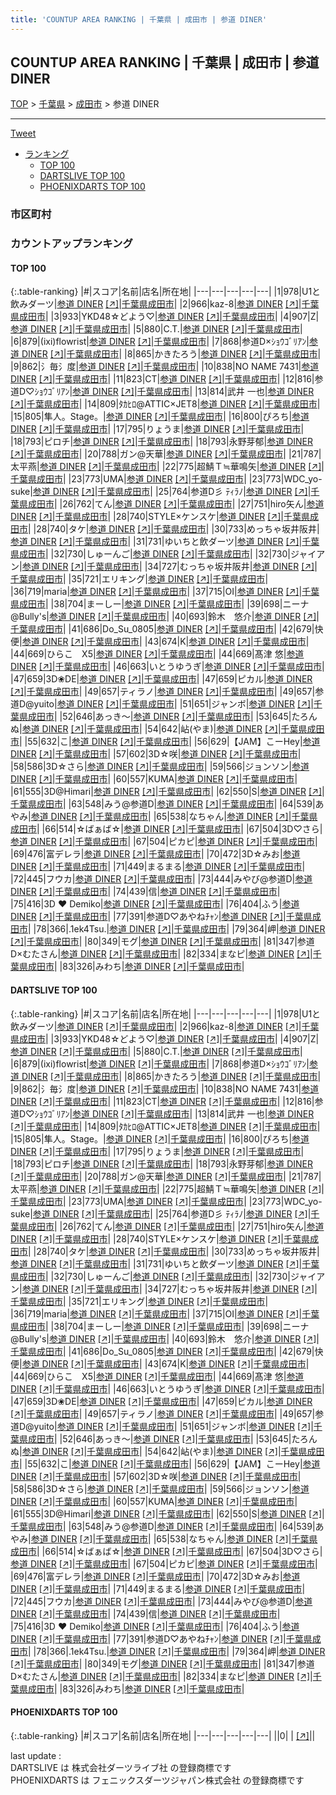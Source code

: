 ```yaml
---
title: 'COUNTUP AREA RANKING | 千葉県 | 成田市 | 参道 DINER'
---
```

## COUNTUP AREA RANKING | 千葉県 | 成田市 | 参道 DINER

[TOP](/darts/rank/) > [千葉県](/darts/rank/千葉県/) > [成田市](/darts/rank/千葉県/成田市/) > 参道 DINER

___

<a href="https://twitter.com/share?ref_src=twsrc%5Etfw" data-text="COUNTUP AREA RANKING | 千葉県成田市参道 DINER" class="twitter-share-button" data-hashtags="DARTSLIVE,PHOENIXDARTS,darts,ダーツ" data-show-count="false">Tweet</a>

* [ランキング](#カウントアップランキング)
    * [TOP 100](#top-100)
    * [DARTSLIVE TOP 100](#dartslive-top-100)
    * [PHOENIXDARTS TOP 100](#phoenixdarts-top-100)

### 市区町村

<ul>

</ul>

### カウントアップランキング

#### TOP 100



{:.table-ranking}
|#|スコア|名前|店名|所在地|
|---|---|---|---|---|
|1|978|<span class="rank-name-dl">U1と飲みダーツ</span>|<a href="/darts/rank/shops/fa545dcbedc1035b0d9b047a20a7ba1e.html">参道 DINER</a> <a href="https://search.dartslive.com/jp/shop/fa545dcbedc1035b0d9b047a20a7ba1e">[↗]</a>|<a href="/darts/rank/千葉県/成田市">千葉県成田市</a>|
|2|966|<span class="rank-name-dl">kaz-8</span>|<a href="/darts/rank/shops/fa545dcbedc1035b0d9b047a20a7ba1e.html">参道 DINER</a> <a href="https://search.dartslive.com/jp/shop/fa545dcbedc1035b0d9b047a20a7ba1e">[↗]</a>|<a href="/darts/rank/千葉県/成田市">千葉県成田市</a>|
|3|933|<span class="rank-name-dl">YKD48☆どよう♡</span>|<a href="/darts/rank/shops/fa545dcbedc1035b0d9b047a20a7ba1e.html">参道 DINER</a> <a href="https://search.dartslive.com/jp/shop/fa545dcbedc1035b0d9b047a20a7ba1e">[↗]</a>|<a href="/darts/rank/千葉県/成田市">千葉県成田市</a>|
|4|907|<span class="rank-name-dl">Z</span>|<a href="/darts/rank/shops/fa545dcbedc1035b0d9b047a20a7ba1e.html">参道 DINER</a> <a href="https://search.dartslive.com/jp/shop/fa545dcbedc1035b0d9b047a20a7ba1e">[↗]</a>|<a href="/darts/rank/千葉県/成田市">千葉県成田市</a>|
|5|880|<span class="rank-name-dl">C.T.</span>|<a href="/darts/rank/shops/fa545dcbedc1035b0d9b047a20a7ba1e.html">参道 DINER</a> <a href="https://search.dartslive.com/jp/shop/fa545dcbedc1035b0d9b047a20a7ba1e">[↗]</a>|<a href="/darts/rank/千葉県/成田市">千葉県成田市</a>|
|6|879|<span class="rank-name-dl">(ixi)flowrist</span>|<a href="/darts/rank/shops/fa545dcbedc1035b0d9b047a20a7ba1e.html">参道 DINER</a> <a href="https://search.dartslive.com/jp/shop/fa545dcbedc1035b0d9b047a20a7ba1e">[↗]</a>|<a href="/darts/rank/千葉県/成田市">千葉県成田市</a>|
|7|868|<span class="rank-name-dl">参道D×ｼｮｳｺﾞﾘｱﾝ</span>|<a href="/darts/rank/shops/fa545dcbedc1035b0d9b047a20a7ba1e.html">参道 DINER</a> <a href="https://search.dartslive.com/jp/shop/fa545dcbedc1035b0d9b047a20a7ba1e">[↗]</a>|<a href="/darts/rank/千葉県/成田市">千葉県成田市</a>|
|8|865|<span class="rank-name-dl">かきたろう</span>|<a href="/darts/rank/shops/fa545dcbedc1035b0d9b047a20a7ba1e.html">参道 DINER</a> <a href="https://search.dartslive.com/jp/shop/fa545dcbedc1035b0d9b047a20a7ba1e">[↗]</a>|<a href="/darts/rank/千葉県/成田市">千葉県成田市</a>|
|9|862|<span class="rank-name-dl">氵毎氵度</span>|<a href="/darts/rank/shops/fa545dcbedc1035b0d9b047a20a7ba1e.html">参道 DINER</a> <a href="https://search.dartslive.com/jp/shop/fa545dcbedc1035b0d9b047a20a7ba1e">[↗]</a>|<a href="/darts/rank/千葉県/成田市">千葉県成田市</a>|
|10|838|<span class="rank-name-dl">NO NAME 7431</span>|<a href="/darts/rank/shops/fa545dcbedc1035b0d9b047a20a7ba1e.html">参道 DINER</a> <a href="https://search.dartslive.com/jp/shop/fa545dcbedc1035b0d9b047a20a7ba1e">[↗]</a>|<a href="/darts/rank/千葉県/成田市">千葉県成田市</a>|
|11|823|<span class="rank-name-dl">CT</span>|<a href="/darts/rank/shops/fa545dcbedc1035b0d9b047a20a7ba1e.html">参道 DINER</a> <a href="https://search.dartslive.com/jp/shop/fa545dcbedc1035b0d9b047a20a7ba1e">[↗]</a>|<a href="/darts/rank/千葉県/成田市">千葉県成田市</a>|
|12|816|<span class="rank-name-dl">参道D♡ｼｮｳｺﾞﾘｱﾝ</span>|<a href="/darts/rank/shops/fa545dcbedc1035b0d9b047a20a7ba1e.html">参道 DINER</a> <a href="https://search.dartslive.com/jp/shop/fa545dcbedc1035b0d9b047a20a7ba1e">[↗]</a>|<a href="/darts/rank/千葉県/成田市">千葉県成田市</a>|
|13|814|<span class="rank-name-dl">武井 一也</span>|<a href="/darts/rank/shops/fa545dcbedc1035b0d9b047a20a7ba1e.html">参道 DINER</a> <a href="https://search.dartslive.com/jp/shop/fa545dcbedc1035b0d9b047a20a7ba1e">[↗]</a>|<a href="/darts/rank/千葉県/成田市">千葉県成田市</a>|
|14|809|<span class="rank-name-dl">ﾀｶﾋﾛ@ATTIC×JET8</span>|<a href="/darts/rank/shops/fa545dcbedc1035b0d9b047a20a7ba1e.html">参道 DINER</a> <a href="https://search.dartslive.com/jp/shop/fa545dcbedc1035b0d9b047a20a7ba1e">[↗]</a>|<a href="/darts/rank/千葉県/成田市">千葉県成田市</a>|
|15|805|<span class="rank-name-dl">隼人。Stage。</span>|<a href="/darts/rank/shops/fa545dcbedc1035b0d9b047a20a7ba1e.html">参道 DINER</a> <a href="https://search.dartslive.com/jp/shop/fa545dcbedc1035b0d9b047a20a7ba1e">[↗]</a>|<a href="/darts/rank/千葉県/成田市">千葉県成田市</a>|
|16|800|<span class="rank-name-dl">ぴろち</span>|<a href="/darts/rank/shops/fa545dcbedc1035b0d9b047a20a7ba1e.html">参道 DINER</a> <a href="https://search.dartslive.com/jp/shop/fa545dcbedc1035b0d9b047a20a7ba1e">[↗]</a>|<a href="/darts/rank/千葉県/成田市">千葉県成田市</a>|
|17|795|<span class="rank-name-dl">りょうま</span>|<a href="/darts/rank/shops/fa545dcbedc1035b0d9b047a20a7ba1e.html">参道 DINER</a> <a href="https://search.dartslive.com/jp/shop/fa545dcbedc1035b0d9b047a20a7ba1e">[↗]</a>|<a href="/darts/rank/千葉県/成田市">千葉県成田市</a>|
|18|793|<span class="rank-name-dl">ピロチ</span>|<a href="/darts/rank/shops/fa545dcbedc1035b0d9b047a20a7ba1e.html">参道 DINER</a> <a href="https://search.dartslive.com/jp/shop/fa545dcbedc1035b0d9b047a20a7ba1e">[↗]</a>|<a href="/darts/rank/千葉県/成田市">千葉県成田市</a>|
|18|793|<span class="rank-name-dl">永野芽郁</span>|<a href="/darts/rank/shops/fa545dcbedc1035b0d9b047a20a7ba1e.html">参道 DINER</a> <a href="https://search.dartslive.com/jp/shop/fa545dcbedc1035b0d9b047a20a7ba1e">[↗]</a>|<a href="/darts/rank/千葉県/成田市">千葉県成田市</a>|
|20|788|<span class="rank-name-dl">ガン@天華</span>|<a href="/darts/rank/shops/fa545dcbedc1035b0d9b047a20a7ba1e.html">参道 DINER</a> <a href="https://search.dartslive.com/jp/shop/fa545dcbedc1035b0d9b047a20a7ba1e">[↗]</a>|<a href="/darts/rank/千葉県/成田市">千葉県成田市</a>|
|21|787|<span class="rank-name-dl">太平燕</span>|<a href="/darts/rank/shops/fa545dcbedc1035b0d9b047a20a7ba1e.html">参道 DINER</a> <a href="https://search.dartslive.com/jp/shop/fa545dcbedc1035b0d9b047a20a7ba1e">[↗]</a>|<a href="/darts/rank/千葉県/成田市">千葉県成田市</a>|
|22|775|<span class="rank-name-dl">超鯖Ｔ≒華鳴矢</span>|<a href="/darts/rank/shops/fa545dcbedc1035b0d9b047a20a7ba1e.html">参道 DINER</a> <a href="https://search.dartslive.com/jp/shop/fa545dcbedc1035b0d9b047a20a7ba1e">[↗]</a>|<a href="/darts/rank/千葉県/成田市">千葉県成田市</a>|
|23|773|<span class="rank-name-dl">UMA</span>|<a href="/darts/rank/shops/fa545dcbedc1035b0d9b047a20a7ba1e.html">参道 DINER</a> <a href="https://search.dartslive.com/jp/shop/fa545dcbedc1035b0d9b047a20a7ba1e">[↗]</a>|<a href="/darts/rank/千葉県/成田市">千葉県成田市</a>|
|23|773|<span class="rank-name-dl">WDC_yo-suke</span>|<a href="/darts/rank/shops/fa545dcbedc1035b0d9b047a20a7ba1e.html">参道 DINER</a> <a href="https://search.dartslive.com/jp/shop/fa545dcbedc1035b0d9b047a20a7ba1e">[↗]</a>|<a href="/darts/rank/千葉県/成田市">千葉県成田市</a>|
|25|764|<span class="rank-name-dl">参道D彡 ﾃｨﾗﾉ</span>|<a href="/darts/rank/shops/fa545dcbedc1035b0d9b047a20a7ba1e.html">参道 DINER</a> <a href="https://search.dartslive.com/jp/shop/fa545dcbedc1035b0d9b047a20a7ba1e">[↗]</a>|<a href="/darts/rank/千葉県/成田市">千葉県成田市</a>|
|26|762|<span class="rank-name-dl">てん</span>|<a href="/darts/rank/shops/fa545dcbedc1035b0d9b047a20a7ba1e.html">参道 DINER</a> <a href="https://search.dartslive.com/jp/shop/fa545dcbedc1035b0d9b047a20a7ba1e">[↗]</a>|<a href="/darts/rank/千葉県/成田市">千葉県成田市</a>|
|27|751|<span class="rank-name-dl">hiro矢ん</span>|<a href="/darts/rank/shops/fa545dcbedc1035b0d9b047a20a7ba1e.html">参道 DINER</a> <a href="https://search.dartslive.com/jp/shop/fa545dcbedc1035b0d9b047a20a7ba1e">[↗]</a>|<a href="/darts/rank/千葉県/成田市">千葉県成田市</a>|
|28|740|<span class="rank-name-dl">STYLE×ケンスケ</span>|<a href="/darts/rank/shops/fa545dcbedc1035b0d9b047a20a7ba1e.html">参道 DINER</a> <a href="https://search.dartslive.com/jp/shop/fa545dcbedc1035b0d9b047a20a7ba1e">[↗]</a>|<a href="/darts/rank/千葉県/成田市">千葉県成田市</a>|
|28|740|<span class="rank-name-dl">タケ</span>|<a href="/darts/rank/shops/fa545dcbedc1035b0d9b047a20a7ba1e.html">参道 DINER</a> <a href="https://search.dartslive.com/jp/shop/fa545dcbedc1035b0d9b047a20a7ba1e">[↗]</a>|<a href="/darts/rank/千葉県/成田市">千葉県成田市</a>|
|30|733|<span class="rank-name-dl">めっちゃ坂井阪井</span>|<a href="/darts/rank/shops/fa545dcbedc1035b0d9b047a20a7ba1e.html">参道 DINER</a> <a href="https://search.dartslive.com/jp/shop/fa545dcbedc1035b0d9b047a20a7ba1e">[↗]</a>|<a href="/darts/rank/千葉県/成田市">千葉県成田市</a>|
|31|731|<span class="rank-name-dl">ゆいちと飲ダーツ</span>|<a href="/darts/rank/shops/fa545dcbedc1035b0d9b047a20a7ba1e.html">参道 DINER</a> <a href="https://search.dartslive.com/jp/shop/fa545dcbedc1035b0d9b047a20a7ba1e">[↗]</a>|<a href="/darts/rank/千葉県/成田市">千葉県成田市</a>|
|32|730|<span class="rank-name-dl">しゅーんご</span>|<a href="/darts/rank/shops/fa545dcbedc1035b0d9b047a20a7ba1e.html">参道 DINER</a> <a href="https://search.dartslive.com/jp/shop/fa545dcbedc1035b0d9b047a20a7ba1e">[↗]</a>|<a href="/darts/rank/千葉県/成田市">千葉県成田市</a>|
|32|730|<span class="rank-name-dl">ジャイアン</span>|<a href="/darts/rank/shops/fa545dcbedc1035b0d9b047a20a7ba1e.html">参道 DINER</a> <a href="https://search.dartslive.com/jp/shop/fa545dcbedc1035b0d9b047a20a7ba1e">[↗]</a>|<a href="/darts/rank/千葉県/成田市">千葉県成田市</a>|
|34|727|<span class="rank-name-dl">むっちゃ坂井阪井</span>|<a href="/darts/rank/shops/fa545dcbedc1035b0d9b047a20a7ba1e.html">参道 DINER</a> <a href="https://search.dartslive.com/jp/shop/fa545dcbedc1035b0d9b047a20a7ba1e">[↗]</a>|<a href="/darts/rank/千葉県/成田市">千葉県成田市</a>|
|35|721|<span class="rank-name-dl">エリキング</span>|<a href="/darts/rank/shops/fa545dcbedc1035b0d9b047a20a7ba1e.html">参道 DINER</a> <a href="https://search.dartslive.com/jp/shop/fa545dcbedc1035b0d9b047a20a7ba1e">[↗]</a>|<a href="/darts/rank/千葉県/成田市">千葉県成田市</a>|
|36|719|<span class="rank-name-dl">maria</span>|<a href="/darts/rank/shops/fa545dcbedc1035b0d9b047a20a7ba1e.html">参道 DINER</a> <a href="https://search.dartslive.com/jp/shop/fa545dcbedc1035b0d9b047a20a7ba1e">[↗]</a>|<a href="/darts/rank/千葉県/成田市">千葉県成田市</a>|
|37|715|<span class="rank-name-dl">OI</span>|<a href="/darts/rank/shops/fa545dcbedc1035b0d9b047a20a7ba1e.html">参道 DINER</a> <a href="https://search.dartslive.com/jp/shop/fa545dcbedc1035b0d9b047a20a7ba1e">[↗]</a>|<a href="/darts/rank/千葉県/成田市">千葉県成田市</a>|
|38|704|<span class="rank-name-dl">まーしー</span>|<a href="/darts/rank/shops/fa545dcbedc1035b0d9b047a20a7ba1e.html">参道 DINER</a> <a href="https://search.dartslive.com/jp/shop/fa545dcbedc1035b0d9b047a20a7ba1e">[↗]</a>|<a href="/darts/rank/千葉県/成田市">千葉県成田市</a>|
|39|698|<span class="rank-name-dl">ニーナ@Bully&#x27;s</span>|<a href="/darts/rank/shops/fa545dcbedc1035b0d9b047a20a7ba1e.html">参道 DINER</a> <a href="https://search.dartslive.com/jp/shop/fa545dcbedc1035b0d9b047a20a7ba1e">[↗]</a>|<a href="/darts/rank/千葉県/成田市">千葉県成田市</a>|
|40|693|<span class="rank-name-dl">鈴木　悠介</span>|<a href="/darts/rank/shops/fa545dcbedc1035b0d9b047a20a7ba1e.html">参道 DINER</a> <a href="https://search.dartslive.com/jp/shop/fa545dcbedc1035b0d9b047a20a7ba1e">[↗]</a>|<a href="/darts/rank/千葉県/成田市">千葉県成田市</a>|
|41|686|<span class="rank-name-dl">Do_Su_0805</span>|<a href="/darts/rank/shops/fa545dcbedc1035b0d9b047a20a7ba1e.html">参道 DINER</a> <a href="https://search.dartslive.com/jp/shop/fa545dcbedc1035b0d9b047a20a7ba1e">[↗]</a>|<a href="/darts/rank/千葉県/成田市">千葉県成田市</a>|
|42|679|<span class="rank-name-dl">快便</span>|<a href="/darts/rank/shops/fa545dcbedc1035b0d9b047a20a7ba1e.html">参道 DINER</a> <a href="https://search.dartslive.com/jp/shop/fa545dcbedc1035b0d9b047a20a7ba1e">[↗]</a>|<a href="/darts/rank/千葉県/成田市">千葉県成田市</a>|
|43|674|<span class="rank-name-dl">K</span>|<a href="/darts/rank/shops/fa545dcbedc1035b0d9b047a20a7ba1e.html">参道 DINER</a> <a href="https://search.dartslive.com/jp/shop/fa545dcbedc1035b0d9b047a20a7ba1e">[↗]</a>|<a href="/darts/rank/千葉県/成田市">千葉県成田市</a>|
|44|669|<span class="rank-name-dl">ひらこ　X5</span>|<a href="/darts/rank/shops/fa545dcbedc1035b0d9b047a20a7ba1e.html">参道 DINER</a> <a href="https://search.dartslive.com/jp/shop/fa545dcbedc1035b0d9b047a20a7ba1e">[↗]</a>|<a href="/darts/rank/千葉県/成田市">千葉県成田市</a>|
|44|669|<span class="rank-name-dl">髙津 悠</span>|<a href="/darts/rank/shops/fa545dcbedc1035b0d9b047a20a7ba1e.html">参道 DINER</a> <a href="https://search.dartslive.com/jp/shop/fa545dcbedc1035b0d9b047a20a7ba1e">[↗]</a>|<a href="/darts/rank/千葉県/成田市">千葉県成田市</a>|
|46|663|<span class="rank-name-dl">いとうゆうぎ</span>|<a href="/darts/rank/shops/fa545dcbedc1035b0d9b047a20a7ba1e.html">参道 DINER</a> <a href="https://search.dartslive.com/jp/shop/fa545dcbedc1035b0d9b047a20a7ba1e">[↗]</a>|<a href="/darts/rank/千葉県/成田市">千葉県成田市</a>|
|47|659|<span class="rank-name-dl">3D❀DE</span>|<a href="/darts/rank/shops/fa545dcbedc1035b0d9b047a20a7ba1e.html">参道 DINER</a> <a href="https://search.dartslive.com/jp/shop/fa545dcbedc1035b0d9b047a20a7ba1e">[↗]</a>|<a href="/darts/rank/千葉県/成田市">千葉県成田市</a>|
|47|659|<span class="rank-name-dl">ピカル</span>|<a href="/darts/rank/shops/fa545dcbedc1035b0d9b047a20a7ba1e.html">参道 DINER</a> <a href="https://search.dartslive.com/jp/shop/fa545dcbedc1035b0d9b047a20a7ba1e">[↗]</a>|<a href="/darts/rank/千葉県/成田市">千葉県成田市</a>|
|49|657|<span class="rank-name-dl">ティラノ</span>|<a href="/darts/rank/shops/fa545dcbedc1035b0d9b047a20a7ba1e.html">参道 DINER</a> <a href="https://search.dartslive.com/jp/shop/fa545dcbedc1035b0d9b047a20a7ba1e">[↗]</a>|<a href="/darts/rank/千葉県/成田市">千葉県成田市</a>|
|49|657|<span class="rank-name-dl">参道D@yuito</span>|<a href="/darts/rank/shops/fa545dcbedc1035b0d9b047a20a7ba1e.html">参道 DINER</a> <a href="https://search.dartslive.com/jp/shop/fa545dcbedc1035b0d9b047a20a7ba1e">[↗]</a>|<a href="/darts/rank/千葉県/成田市">千葉県成田市</a>|
|51|651|<span class="rank-name-dl">ジャンボ</span>|<a href="/darts/rank/shops/fa545dcbedc1035b0d9b047a20a7ba1e.html">参道 DINER</a> <a href="https://search.dartslive.com/jp/shop/fa545dcbedc1035b0d9b047a20a7ba1e">[↗]</a>|<a href="/darts/rank/千葉県/成田市">千葉県成田市</a>|
|52|646|<span class="rank-name-dl">あっき～</span>|<a href="/darts/rank/shops/fa545dcbedc1035b0d9b047a20a7ba1e.html">参道 DINER</a> <a href="https://search.dartslive.com/jp/shop/fa545dcbedc1035b0d9b047a20a7ba1e">[↗]</a>|<a href="/darts/rank/千葉県/成田市">千葉県成田市</a>|
|53|645|<span class="rank-name-dl">たろんぬ</span>|<a href="/darts/rank/shops/fa545dcbedc1035b0d9b047a20a7ba1e.html">参道 DINER</a> <a href="https://search.dartslive.com/jp/shop/fa545dcbedc1035b0d9b047a20a7ba1e">[↗]</a>|<a href="/darts/rank/千葉県/成田市">千葉県成田市</a>|
|54|642|<span class="rank-name-dl">岾(やま)</span>|<a href="/darts/rank/shops/fa545dcbedc1035b0d9b047a20a7ba1e.html">参道 DINER</a> <a href="https://search.dartslive.com/jp/shop/fa545dcbedc1035b0d9b047a20a7ba1e">[↗]</a>|<a href="/darts/rank/千葉県/成田市">千葉県成田市</a>|
|55|632|<span class="rank-name-dl">こ</span>|<a href="/darts/rank/shops/fa545dcbedc1035b0d9b047a20a7ba1e.html">参道 DINER</a> <a href="https://search.dartslive.com/jp/shop/fa545dcbedc1035b0d9b047a20a7ba1e">[↗]</a>|<a href="/darts/rank/千葉県/成田市">千葉県成田市</a>|
|56|629|<span class="rank-name-dl">【JAM】こーHey</span>|<a href="/darts/rank/shops/fa545dcbedc1035b0d9b047a20a7ba1e.html">参道 DINER</a> <a href="https://search.dartslive.com/jp/shop/fa545dcbedc1035b0d9b047a20a7ba1e">[↗]</a>|<a href="/darts/rank/千葉県/成田市">千葉県成田市</a>|
|57|602|<span class="rank-name-dl">3D☆咲</span>|<a href="/darts/rank/shops/fa545dcbedc1035b0d9b047a20a7ba1e.html">参道 DINER</a> <a href="https://search.dartslive.com/jp/shop/fa545dcbedc1035b0d9b047a20a7ba1e">[↗]</a>|<a href="/darts/rank/千葉県/成田市">千葉県成田市</a>|
|58|586|<span class="rank-name-dl">3D☆さら</span>|<a href="/darts/rank/shops/fa545dcbedc1035b0d9b047a20a7ba1e.html">参道 DINER</a> <a href="https://search.dartslive.com/jp/shop/fa545dcbedc1035b0d9b047a20a7ba1e">[↗]</a>|<a href="/darts/rank/千葉県/成田市">千葉県成田市</a>|
|59|566|<span class="rank-name-dl">ジョンソン</span>|<a href="/darts/rank/shops/fa545dcbedc1035b0d9b047a20a7ba1e.html">参道 DINER</a> <a href="https://search.dartslive.com/jp/shop/fa545dcbedc1035b0d9b047a20a7ba1e">[↗]</a>|<a href="/darts/rank/千葉県/成田市">千葉県成田市</a>|
|60|557|<span class="rank-name-dl">KUMA</span>|<a href="/darts/rank/shops/fa545dcbedc1035b0d9b047a20a7ba1e.html">参道 DINER</a> <a href="https://search.dartslive.com/jp/shop/fa545dcbedc1035b0d9b047a20a7ba1e">[↗]</a>|<a href="/darts/rank/千葉県/成田市">千葉県成田市</a>|
|61|555|<span class="rank-name-dl">3D@Himari</span>|<a href="/darts/rank/shops/fa545dcbedc1035b0d9b047a20a7ba1e.html">参道 DINER</a> <a href="https://search.dartslive.com/jp/shop/fa545dcbedc1035b0d9b047a20a7ba1e">[↗]</a>|<a href="/darts/rank/千葉県/成田市">千葉県成田市</a>|
|62|550|<span class="rank-name-dl">S</span>|<a href="/darts/rank/shops/fa545dcbedc1035b0d9b047a20a7ba1e.html">参道 DINER</a> <a href="https://search.dartslive.com/jp/shop/fa545dcbedc1035b0d9b047a20a7ba1e">[↗]</a>|<a href="/darts/rank/千葉県/成田市">千葉県成田市</a>|
|63|548|<span class="rank-name-dl">みう@参道D</span>|<a href="/darts/rank/shops/fa545dcbedc1035b0d9b047a20a7ba1e.html">参道 DINER</a> <a href="https://search.dartslive.com/jp/shop/fa545dcbedc1035b0d9b047a20a7ba1e">[↗]</a>|<a href="/darts/rank/千葉県/成田市">千葉県成田市</a>|
|64|539|<span class="rank-name-dl">あやみ</span>|<a href="/darts/rank/shops/fa545dcbedc1035b0d9b047a20a7ba1e.html">参道 DINER</a> <a href="https://search.dartslive.com/jp/shop/fa545dcbedc1035b0d9b047a20a7ba1e">[↗]</a>|<a href="/darts/rank/千葉県/成田市">千葉県成田市</a>|
|65|538|<span class="rank-name-dl">なちゃん</span>|<a href="/darts/rank/shops/fa545dcbedc1035b0d9b047a20a7ba1e.html">参道 DINER</a> <a href="https://search.dartslive.com/jp/shop/fa545dcbedc1035b0d9b047a20a7ba1e">[↗]</a>|<a href="/darts/rank/千葉県/成田市">千葉県成田市</a>|
|66|514|<span class="rank-name-dl">☆ばぁば☆</span>|<a href="/darts/rank/shops/fa545dcbedc1035b0d9b047a20a7ba1e.html">参道 DINER</a> <a href="https://search.dartslive.com/jp/shop/fa545dcbedc1035b0d9b047a20a7ba1e">[↗]</a>|<a href="/darts/rank/千葉県/成田市">千葉県成田市</a>|
|67|504|<span class="rank-name-dl">3D♡さら</span>|<a href="/darts/rank/shops/fa545dcbedc1035b0d9b047a20a7ba1e.html">参道 DINER</a> <a href="https://search.dartslive.com/jp/shop/fa545dcbedc1035b0d9b047a20a7ba1e">[↗]</a>|<a href="/darts/rank/千葉県/成田市">千葉県成田市</a>|
|67|504|<span class="rank-name-dl">ピカピ</span>|<a href="/darts/rank/shops/fa545dcbedc1035b0d9b047a20a7ba1e.html">参道 DINER</a> <a href="https://search.dartslive.com/jp/shop/fa545dcbedc1035b0d9b047a20a7ba1e">[↗]</a>|<a href="/darts/rank/千葉県/成田市">千葉県成田市</a>|
|69|476|<span class="rank-name-dl">富デレラ</span>|<a href="/darts/rank/shops/fa545dcbedc1035b0d9b047a20a7ba1e.html">参道 DINER</a> <a href="https://search.dartslive.com/jp/shop/fa545dcbedc1035b0d9b047a20a7ba1e">[↗]</a>|<a href="/darts/rank/千葉県/成田市">千葉県成田市</a>|
|70|472|<span class="rank-name-dl">3D☆みお</span>|<a href="/darts/rank/shops/fa545dcbedc1035b0d9b047a20a7ba1e.html">参道 DINER</a> <a href="https://search.dartslive.com/jp/shop/fa545dcbedc1035b0d9b047a20a7ba1e">[↗]</a>|<a href="/darts/rank/千葉県/成田市">千葉県成田市</a>|
|71|449|<span class="rank-name-dl">まるまる</span>|<a href="/darts/rank/shops/fa545dcbedc1035b0d9b047a20a7ba1e.html">参道 DINER</a> <a href="https://search.dartslive.com/jp/shop/fa545dcbedc1035b0d9b047a20a7ba1e">[↗]</a>|<a href="/darts/rank/千葉県/成田市">千葉県成田市</a>|
|72|445|<span class="rank-name-dl">フウカ</span>|<a href="/darts/rank/shops/fa545dcbedc1035b0d9b047a20a7ba1e.html">参道 DINER</a> <a href="https://search.dartslive.com/jp/shop/fa545dcbedc1035b0d9b047a20a7ba1e">[↗]</a>|<a href="/darts/rank/千葉県/成田市">千葉県成田市</a>|
|73|444|<span class="rank-name-dl">みやび@参道D</span>|<a href="/darts/rank/shops/fa545dcbedc1035b0d9b047a20a7ba1e.html">参道 DINER</a> <a href="https://search.dartslive.com/jp/shop/fa545dcbedc1035b0d9b047a20a7ba1e">[↗]</a>|<a href="/darts/rank/千葉県/成田市">千葉県成田市</a>|
|74|439|<span class="rank-name-dl">信</span>|<a href="/darts/rank/shops/fa545dcbedc1035b0d9b047a20a7ba1e.html">参道 DINER</a> <a href="https://search.dartslive.com/jp/shop/fa545dcbedc1035b0d9b047a20a7ba1e">[↗]</a>|<a href="/darts/rank/千葉県/成田市">千葉県成田市</a>|
|75|416|<span class="rank-name-dl">3D ❤︎ Demiko</span>|<a href="/darts/rank/shops/fa545dcbedc1035b0d9b047a20a7ba1e.html">参道 DINER</a> <a href="https://search.dartslive.com/jp/shop/fa545dcbedc1035b0d9b047a20a7ba1e">[↗]</a>|<a href="/darts/rank/千葉県/成田市">千葉県成田市</a>|
|76|404|<span class="rank-name-dl">ふう</span>|<a href="/darts/rank/shops/fa545dcbedc1035b0d9b047a20a7ba1e.html">参道 DINER</a> <a href="https://search.dartslive.com/jp/shop/fa545dcbedc1035b0d9b047a20a7ba1e">[↗]</a>|<a href="/darts/rank/千葉県/成田市">千葉県成田市</a>|
|77|391|<span class="rank-name-dl">参道D♡あやねﾁｬﾝ</span>|<a href="/darts/rank/shops/fa545dcbedc1035b0d9b047a20a7ba1e.html">参道 DINER</a> <a href="https://search.dartslive.com/jp/shop/fa545dcbedc1035b0d9b047a20a7ba1e">[↗]</a>|<a href="/darts/rank/千葉県/成田市">千葉県成田市</a>|
|78|366|<span class="rank-name-dl">.1ek4Tsu.</span>|<a href="/darts/rank/shops/fa545dcbedc1035b0d9b047a20a7ba1e.html">参道 DINER</a> <a href="https://search.dartslive.com/jp/shop/fa545dcbedc1035b0d9b047a20a7ba1e">[↗]</a>|<a href="/darts/rank/千葉県/成田市">千葉県成田市</a>|
|79|364|<span class="rank-name-dl">岬</span>|<a href="/darts/rank/shops/fa545dcbedc1035b0d9b047a20a7ba1e.html">参道 DINER</a> <a href="https://search.dartslive.com/jp/shop/fa545dcbedc1035b0d9b047a20a7ba1e">[↗]</a>|<a href="/darts/rank/千葉県/成田市">千葉県成田市</a>|
|80|349|<span class="rank-name-dl">モグ</span>|<a href="/darts/rank/shops/fa545dcbedc1035b0d9b047a20a7ba1e.html">参道 DINER</a> <a href="https://search.dartslive.com/jp/shop/fa545dcbedc1035b0d9b047a20a7ba1e">[↗]</a>|<a href="/darts/rank/千葉県/成田市">千葉県成田市</a>|
|81|347|<span class="rank-name-dl">参道D×むたさん</span>|<a href="/darts/rank/shops/fa545dcbedc1035b0d9b047a20a7ba1e.html">参道 DINER</a> <a href="https://search.dartslive.com/jp/shop/fa545dcbedc1035b0d9b047a20a7ba1e">[↗]</a>|<a href="/darts/rank/千葉県/成田市">千葉県成田市</a>|
|82|334|<span class="rank-name-dl">まなピ</span>|<a href="/darts/rank/shops/fa545dcbedc1035b0d9b047a20a7ba1e.html">参道 DINER</a> <a href="https://search.dartslive.com/jp/shop/fa545dcbedc1035b0d9b047a20a7ba1e">[↗]</a>|<a href="/darts/rank/千葉県/成田市">千葉県成田市</a>|
|83|326|<span class="rank-name-dl">みわち</span>|<a href="/darts/rank/shops/fa545dcbedc1035b0d9b047a20a7ba1e.html">参道 DINER</a> <a href="https://search.dartslive.com/jp/shop/fa545dcbedc1035b0d9b047a20a7ba1e">[↗]</a>|<a href="/darts/rank/千葉県/成田市">千葉県成田市</a>|


#### DARTSLIVE TOP 100



{:.table-ranking}
|#|スコア|名前|店名|所在地|
|---|---|---|---|---|
|1|978|<span class="rank-name-dl">U1と飲みダーツ</span>|<a href="/darts/rank/shops/fa545dcbedc1035b0d9b047a20a7ba1e.html">参道 DINER</a> <a href="https://search.dartslive.com/jp/shop/fa545dcbedc1035b0d9b047a20a7ba1e">[↗]</a>|<a href="/darts/rank/千葉県/成田市">千葉県成田市</a>|
|2|966|<span class="rank-name-dl">kaz-8</span>|<a href="/darts/rank/shops/fa545dcbedc1035b0d9b047a20a7ba1e.html">参道 DINER</a> <a href="https://search.dartslive.com/jp/shop/fa545dcbedc1035b0d9b047a20a7ba1e">[↗]</a>|<a href="/darts/rank/千葉県/成田市">千葉県成田市</a>|
|3|933|<span class="rank-name-dl">YKD48☆どよう♡</span>|<a href="/darts/rank/shops/fa545dcbedc1035b0d9b047a20a7ba1e.html">参道 DINER</a> <a href="https://search.dartslive.com/jp/shop/fa545dcbedc1035b0d9b047a20a7ba1e">[↗]</a>|<a href="/darts/rank/千葉県/成田市">千葉県成田市</a>|
|4|907|<span class="rank-name-dl">Z</span>|<a href="/darts/rank/shops/fa545dcbedc1035b0d9b047a20a7ba1e.html">参道 DINER</a> <a href="https://search.dartslive.com/jp/shop/fa545dcbedc1035b0d9b047a20a7ba1e">[↗]</a>|<a href="/darts/rank/千葉県/成田市">千葉県成田市</a>|
|5|880|<span class="rank-name-dl">C.T.</span>|<a href="/darts/rank/shops/fa545dcbedc1035b0d9b047a20a7ba1e.html">参道 DINER</a> <a href="https://search.dartslive.com/jp/shop/fa545dcbedc1035b0d9b047a20a7ba1e">[↗]</a>|<a href="/darts/rank/千葉県/成田市">千葉県成田市</a>|
|6|879|<span class="rank-name-dl">(ixi)flowrist</span>|<a href="/darts/rank/shops/fa545dcbedc1035b0d9b047a20a7ba1e.html">参道 DINER</a> <a href="https://search.dartslive.com/jp/shop/fa545dcbedc1035b0d9b047a20a7ba1e">[↗]</a>|<a href="/darts/rank/千葉県/成田市">千葉県成田市</a>|
|7|868|<span class="rank-name-dl">参道D×ｼｮｳｺﾞﾘｱﾝ</span>|<a href="/darts/rank/shops/fa545dcbedc1035b0d9b047a20a7ba1e.html">参道 DINER</a> <a href="https://search.dartslive.com/jp/shop/fa545dcbedc1035b0d9b047a20a7ba1e">[↗]</a>|<a href="/darts/rank/千葉県/成田市">千葉県成田市</a>|
|8|865|<span class="rank-name-dl">かきたろう</span>|<a href="/darts/rank/shops/fa545dcbedc1035b0d9b047a20a7ba1e.html">参道 DINER</a> <a href="https://search.dartslive.com/jp/shop/fa545dcbedc1035b0d9b047a20a7ba1e">[↗]</a>|<a href="/darts/rank/千葉県/成田市">千葉県成田市</a>|
|9|862|<span class="rank-name-dl">氵毎氵度</span>|<a href="/darts/rank/shops/fa545dcbedc1035b0d9b047a20a7ba1e.html">参道 DINER</a> <a href="https://search.dartslive.com/jp/shop/fa545dcbedc1035b0d9b047a20a7ba1e">[↗]</a>|<a href="/darts/rank/千葉県/成田市">千葉県成田市</a>|
|10|838|<span class="rank-name-dl">NO NAME 7431</span>|<a href="/darts/rank/shops/fa545dcbedc1035b0d9b047a20a7ba1e.html">参道 DINER</a> <a href="https://search.dartslive.com/jp/shop/fa545dcbedc1035b0d9b047a20a7ba1e">[↗]</a>|<a href="/darts/rank/千葉県/成田市">千葉県成田市</a>|
|11|823|<span class="rank-name-dl">CT</span>|<a href="/darts/rank/shops/fa545dcbedc1035b0d9b047a20a7ba1e.html">参道 DINER</a> <a href="https://search.dartslive.com/jp/shop/fa545dcbedc1035b0d9b047a20a7ba1e">[↗]</a>|<a href="/darts/rank/千葉県/成田市">千葉県成田市</a>|
|12|816|<span class="rank-name-dl">参道D♡ｼｮｳｺﾞﾘｱﾝ</span>|<a href="/darts/rank/shops/fa545dcbedc1035b0d9b047a20a7ba1e.html">参道 DINER</a> <a href="https://search.dartslive.com/jp/shop/fa545dcbedc1035b0d9b047a20a7ba1e">[↗]</a>|<a href="/darts/rank/千葉県/成田市">千葉県成田市</a>|
|13|814|<span class="rank-name-dl">武井 一也</span>|<a href="/darts/rank/shops/fa545dcbedc1035b0d9b047a20a7ba1e.html">参道 DINER</a> <a href="https://search.dartslive.com/jp/shop/fa545dcbedc1035b0d9b047a20a7ba1e">[↗]</a>|<a href="/darts/rank/千葉県/成田市">千葉県成田市</a>|
|14|809|<span class="rank-name-dl">ﾀｶﾋﾛ@ATTIC×JET8</span>|<a href="/darts/rank/shops/fa545dcbedc1035b0d9b047a20a7ba1e.html">参道 DINER</a> <a href="https://search.dartslive.com/jp/shop/fa545dcbedc1035b0d9b047a20a7ba1e">[↗]</a>|<a href="/darts/rank/千葉県/成田市">千葉県成田市</a>|
|15|805|<span class="rank-name-dl">隼人。Stage。</span>|<a href="/darts/rank/shops/fa545dcbedc1035b0d9b047a20a7ba1e.html">参道 DINER</a> <a href="https://search.dartslive.com/jp/shop/fa545dcbedc1035b0d9b047a20a7ba1e">[↗]</a>|<a href="/darts/rank/千葉県/成田市">千葉県成田市</a>|
|16|800|<span class="rank-name-dl">ぴろち</span>|<a href="/darts/rank/shops/fa545dcbedc1035b0d9b047a20a7ba1e.html">参道 DINER</a> <a href="https://search.dartslive.com/jp/shop/fa545dcbedc1035b0d9b047a20a7ba1e">[↗]</a>|<a href="/darts/rank/千葉県/成田市">千葉県成田市</a>|
|17|795|<span class="rank-name-dl">りょうま</span>|<a href="/darts/rank/shops/fa545dcbedc1035b0d9b047a20a7ba1e.html">参道 DINER</a> <a href="https://search.dartslive.com/jp/shop/fa545dcbedc1035b0d9b047a20a7ba1e">[↗]</a>|<a href="/darts/rank/千葉県/成田市">千葉県成田市</a>|
|18|793|<span class="rank-name-dl">ピロチ</span>|<a href="/darts/rank/shops/fa545dcbedc1035b0d9b047a20a7ba1e.html">参道 DINER</a> <a href="https://search.dartslive.com/jp/shop/fa545dcbedc1035b0d9b047a20a7ba1e">[↗]</a>|<a href="/darts/rank/千葉県/成田市">千葉県成田市</a>|
|18|793|<span class="rank-name-dl">永野芽郁</span>|<a href="/darts/rank/shops/fa545dcbedc1035b0d9b047a20a7ba1e.html">参道 DINER</a> <a href="https://search.dartslive.com/jp/shop/fa545dcbedc1035b0d9b047a20a7ba1e">[↗]</a>|<a href="/darts/rank/千葉県/成田市">千葉県成田市</a>|
|20|788|<span class="rank-name-dl">ガン@天華</span>|<a href="/darts/rank/shops/fa545dcbedc1035b0d9b047a20a7ba1e.html">参道 DINER</a> <a href="https://search.dartslive.com/jp/shop/fa545dcbedc1035b0d9b047a20a7ba1e">[↗]</a>|<a href="/darts/rank/千葉県/成田市">千葉県成田市</a>|
|21|787|<span class="rank-name-dl">太平燕</span>|<a href="/darts/rank/shops/fa545dcbedc1035b0d9b047a20a7ba1e.html">参道 DINER</a> <a href="https://search.dartslive.com/jp/shop/fa545dcbedc1035b0d9b047a20a7ba1e">[↗]</a>|<a href="/darts/rank/千葉県/成田市">千葉県成田市</a>|
|22|775|<span class="rank-name-dl">超鯖Ｔ≒華鳴矢</span>|<a href="/darts/rank/shops/fa545dcbedc1035b0d9b047a20a7ba1e.html">参道 DINER</a> <a href="https://search.dartslive.com/jp/shop/fa545dcbedc1035b0d9b047a20a7ba1e">[↗]</a>|<a href="/darts/rank/千葉県/成田市">千葉県成田市</a>|
|23|773|<span class="rank-name-dl">UMA</span>|<a href="/darts/rank/shops/fa545dcbedc1035b0d9b047a20a7ba1e.html">参道 DINER</a> <a href="https://search.dartslive.com/jp/shop/fa545dcbedc1035b0d9b047a20a7ba1e">[↗]</a>|<a href="/darts/rank/千葉県/成田市">千葉県成田市</a>|
|23|773|<span class="rank-name-dl">WDC_yo-suke</span>|<a href="/darts/rank/shops/fa545dcbedc1035b0d9b047a20a7ba1e.html">参道 DINER</a> <a href="https://search.dartslive.com/jp/shop/fa545dcbedc1035b0d9b047a20a7ba1e">[↗]</a>|<a href="/darts/rank/千葉県/成田市">千葉県成田市</a>|
|25|764|<span class="rank-name-dl">参道D彡 ﾃｨﾗﾉ</span>|<a href="/darts/rank/shops/fa545dcbedc1035b0d9b047a20a7ba1e.html">参道 DINER</a> <a href="https://search.dartslive.com/jp/shop/fa545dcbedc1035b0d9b047a20a7ba1e">[↗]</a>|<a href="/darts/rank/千葉県/成田市">千葉県成田市</a>|
|26|762|<span class="rank-name-dl">てん</span>|<a href="/darts/rank/shops/fa545dcbedc1035b0d9b047a20a7ba1e.html">参道 DINER</a> <a href="https://search.dartslive.com/jp/shop/fa545dcbedc1035b0d9b047a20a7ba1e">[↗]</a>|<a href="/darts/rank/千葉県/成田市">千葉県成田市</a>|
|27|751|<span class="rank-name-dl">hiro矢ん</span>|<a href="/darts/rank/shops/fa545dcbedc1035b0d9b047a20a7ba1e.html">参道 DINER</a> <a href="https://search.dartslive.com/jp/shop/fa545dcbedc1035b0d9b047a20a7ba1e">[↗]</a>|<a href="/darts/rank/千葉県/成田市">千葉県成田市</a>|
|28|740|<span class="rank-name-dl">STYLE×ケンスケ</span>|<a href="/darts/rank/shops/fa545dcbedc1035b0d9b047a20a7ba1e.html">参道 DINER</a> <a href="https://search.dartslive.com/jp/shop/fa545dcbedc1035b0d9b047a20a7ba1e">[↗]</a>|<a href="/darts/rank/千葉県/成田市">千葉県成田市</a>|
|28|740|<span class="rank-name-dl">タケ</span>|<a href="/darts/rank/shops/fa545dcbedc1035b0d9b047a20a7ba1e.html">参道 DINER</a> <a href="https://search.dartslive.com/jp/shop/fa545dcbedc1035b0d9b047a20a7ba1e">[↗]</a>|<a href="/darts/rank/千葉県/成田市">千葉県成田市</a>|
|30|733|<span class="rank-name-dl">めっちゃ坂井阪井</span>|<a href="/darts/rank/shops/fa545dcbedc1035b0d9b047a20a7ba1e.html">参道 DINER</a> <a href="https://search.dartslive.com/jp/shop/fa545dcbedc1035b0d9b047a20a7ba1e">[↗]</a>|<a href="/darts/rank/千葉県/成田市">千葉県成田市</a>|
|31|731|<span class="rank-name-dl">ゆいちと飲ダーツ</span>|<a href="/darts/rank/shops/fa545dcbedc1035b0d9b047a20a7ba1e.html">参道 DINER</a> <a href="https://search.dartslive.com/jp/shop/fa545dcbedc1035b0d9b047a20a7ba1e">[↗]</a>|<a href="/darts/rank/千葉県/成田市">千葉県成田市</a>|
|32|730|<span class="rank-name-dl">しゅーんご</span>|<a href="/darts/rank/shops/fa545dcbedc1035b0d9b047a20a7ba1e.html">参道 DINER</a> <a href="https://search.dartslive.com/jp/shop/fa545dcbedc1035b0d9b047a20a7ba1e">[↗]</a>|<a href="/darts/rank/千葉県/成田市">千葉県成田市</a>|
|32|730|<span class="rank-name-dl">ジャイアン</span>|<a href="/darts/rank/shops/fa545dcbedc1035b0d9b047a20a7ba1e.html">参道 DINER</a> <a href="https://search.dartslive.com/jp/shop/fa545dcbedc1035b0d9b047a20a7ba1e">[↗]</a>|<a href="/darts/rank/千葉県/成田市">千葉県成田市</a>|
|34|727|<span class="rank-name-dl">むっちゃ坂井阪井</span>|<a href="/darts/rank/shops/fa545dcbedc1035b0d9b047a20a7ba1e.html">参道 DINER</a> <a href="https://search.dartslive.com/jp/shop/fa545dcbedc1035b0d9b047a20a7ba1e">[↗]</a>|<a href="/darts/rank/千葉県/成田市">千葉県成田市</a>|
|35|721|<span class="rank-name-dl">エリキング</span>|<a href="/darts/rank/shops/fa545dcbedc1035b0d9b047a20a7ba1e.html">参道 DINER</a> <a href="https://search.dartslive.com/jp/shop/fa545dcbedc1035b0d9b047a20a7ba1e">[↗]</a>|<a href="/darts/rank/千葉県/成田市">千葉県成田市</a>|
|36|719|<span class="rank-name-dl">maria</span>|<a href="/darts/rank/shops/fa545dcbedc1035b0d9b047a20a7ba1e.html">参道 DINER</a> <a href="https://search.dartslive.com/jp/shop/fa545dcbedc1035b0d9b047a20a7ba1e">[↗]</a>|<a href="/darts/rank/千葉県/成田市">千葉県成田市</a>|
|37|715|<span class="rank-name-dl">OI</span>|<a href="/darts/rank/shops/fa545dcbedc1035b0d9b047a20a7ba1e.html">参道 DINER</a> <a href="https://search.dartslive.com/jp/shop/fa545dcbedc1035b0d9b047a20a7ba1e">[↗]</a>|<a href="/darts/rank/千葉県/成田市">千葉県成田市</a>|
|38|704|<span class="rank-name-dl">まーしー</span>|<a href="/darts/rank/shops/fa545dcbedc1035b0d9b047a20a7ba1e.html">参道 DINER</a> <a href="https://search.dartslive.com/jp/shop/fa545dcbedc1035b0d9b047a20a7ba1e">[↗]</a>|<a href="/darts/rank/千葉県/成田市">千葉県成田市</a>|
|39|698|<span class="rank-name-dl">ニーナ@Bully&#x27;s</span>|<a href="/darts/rank/shops/fa545dcbedc1035b0d9b047a20a7ba1e.html">参道 DINER</a> <a href="https://search.dartslive.com/jp/shop/fa545dcbedc1035b0d9b047a20a7ba1e">[↗]</a>|<a href="/darts/rank/千葉県/成田市">千葉県成田市</a>|
|40|693|<span class="rank-name-dl">鈴木　悠介</span>|<a href="/darts/rank/shops/fa545dcbedc1035b0d9b047a20a7ba1e.html">参道 DINER</a> <a href="https://search.dartslive.com/jp/shop/fa545dcbedc1035b0d9b047a20a7ba1e">[↗]</a>|<a href="/darts/rank/千葉県/成田市">千葉県成田市</a>|
|41|686|<span class="rank-name-dl">Do_Su_0805</span>|<a href="/darts/rank/shops/fa545dcbedc1035b0d9b047a20a7ba1e.html">参道 DINER</a> <a href="https://search.dartslive.com/jp/shop/fa545dcbedc1035b0d9b047a20a7ba1e">[↗]</a>|<a href="/darts/rank/千葉県/成田市">千葉県成田市</a>|
|42|679|<span class="rank-name-dl">快便</span>|<a href="/darts/rank/shops/fa545dcbedc1035b0d9b047a20a7ba1e.html">参道 DINER</a> <a href="https://search.dartslive.com/jp/shop/fa545dcbedc1035b0d9b047a20a7ba1e">[↗]</a>|<a href="/darts/rank/千葉県/成田市">千葉県成田市</a>|
|43|674|<span class="rank-name-dl">K</span>|<a href="/darts/rank/shops/fa545dcbedc1035b0d9b047a20a7ba1e.html">参道 DINER</a> <a href="https://search.dartslive.com/jp/shop/fa545dcbedc1035b0d9b047a20a7ba1e">[↗]</a>|<a href="/darts/rank/千葉県/成田市">千葉県成田市</a>|
|44|669|<span class="rank-name-dl">ひらこ　X5</span>|<a href="/darts/rank/shops/fa545dcbedc1035b0d9b047a20a7ba1e.html">参道 DINER</a> <a href="https://search.dartslive.com/jp/shop/fa545dcbedc1035b0d9b047a20a7ba1e">[↗]</a>|<a href="/darts/rank/千葉県/成田市">千葉県成田市</a>|
|44|669|<span class="rank-name-dl">髙津 悠</span>|<a href="/darts/rank/shops/fa545dcbedc1035b0d9b047a20a7ba1e.html">参道 DINER</a> <a href="https://search.dartslive.com/jp/shop/fa545dcbedc1035b0d9b047a20a7ba1e">[↗]</a>|<a href="/darts/rank/千葉県/成田市">千葉県成田市</a>|
|46|663|<span class="rank-name-dl">いとうゆうぎ</span>|<a href="/darts/rank/shops/fa545dcbedc1035b0d9b047a20a7ba1e.html">参道 DINER</a> <a href="https://search.dartslive.com/jp/shop/fa545dcbedc1035b0d9b047a20a7ba1e">[↗]</a>|<a href="/darts/rank/千葉県/成田市">千葉県成田市</a>|
|47|659|<span class="rank-name-dl">3D❀DE</span>|<a href="/darts/rank/shops/fa545dcbedc1035b0d9b047a20a7ba1e.html">参道 DINER</a> <a href="https://search.dartslive.com/jp/shop/fa545dcbedc1035b0d9b047a20a7ba1e">[↗]</a>|<a href="/darts/rank/千葉県/成田市">千葉県成田市</a>|
|47|659|<span class="rank-name-dl">ピカル</span>|<a href="/darts/rank/shops/fa545dcbedc1035b0d9b047a20a7ba1e.html">参道 DINER</a> <a href="https://search.dartslive.com/jp/shop/fa545dcbedc1035b0d9b047a20a7ba1e">[↗]</a>|<a href="/darts/rank/千葉県/成田市">千葉県成田市</a>|
|49|657|<span class="rank-name-dl">ティラノ</span>|<a href="/darts/rank/shops/fa545dcbedc1035b0d9b047a20a7ba1e.html">参道 DINER</a> <a href="https://search.dartslive.com/jp/shop/fa545dcbedc1035b0d9b047a20a7ba1e">[↗]</a>|<a href="/darts/rank/千葉県/成田市">千葉県成田市</a>|
|49|657|<span class="rank-name-dl">参道D@yuito</span>|<a href="/darts/rank/shops/fa545dcbedc1035b0d9b047a20a7ba1e.html">参道 DINER</a> <a href="https://search.dartslive.com/jp/shop/fa545dcbedc1035b0d9b047a20a7ba1e">[↗]</a>|<a href="/darts/rank/千葉県/成田市">千葉県成田市</a>|
|51|651|<span class="rank-name-dl">ジャンボ</span>|<a href="/darts/rank/shops/fa545dcbedc1035b0d9b047a20a7ba1e.html">参道 DINER</a> <a href="https://search.dartslive.com/jp/shop/fa545dcbedc1035b0d9b047a20a7ba1e">[↗]</a>|<a href="/darts/rank/千葉県/成田市">千葉県成田市</a>|
|52|646|<span class="rank-name-dl">あっき～</span>|<a href="/darts/rank/shops/fa545dcbedc1035b0d9b047a20a7ba1e.html">参道 DINER</a> <a href="https://search.dartslive.com/jp/shop/fa545dcbedc1035b0d9b047a20a7ba1e">[↗]</a>|<a href="/darts/rank/千葉県/成田市">千葉県成田市</a>|
|53|645|<span class="rank-name-dl">たろんぬ</span>|<a href="/darts/rank/shops/fa545dcbedc1035b0d9b047a20a7ba1e.html">参道 DINER</a> <a href="https://search.dartslive.com/jp/shop/fa545dcbedc1035b0d9b047a20a7ba1e">[↗]</a>|<a href="/darts/rank/千葉県/成田市">千葉県成田市</a>|
|54|642|<span class="rank-name-dl">岾(やま)</span>|<a href="/darts/rank/shops/fa545dcbedc1035b0d9b047a20a7ba1e.html">参道 DINER</a> <a href="https://search.dartslive.com/jp/shop/fa545dcbedc1035b0d9b047a20a7ba1e">[↗]</a>|<a href="/darts/rank/千葉県/成田市">千葉県成田市</a>|
|55|632|<span class="rank-name-dl">こ</span>|<a href="/darts/rank/shops/fa545dcbedc1035b0d9b047a20a7ba1e.html">参道 DINER</a> <a href="https://search.dartslive.com/jp/shop/fa545dcbedc1035b0d9b047a20a7ba1e">[↗]</a>|<a href="/darts/rank/千葉県/成田市">千葉県成田市</a>|
|56|629|<span class="rank-name-dl">【JAM】こーHey</span>|<a href="/darts/rank/shops/fa545dcbedc1035b0d9b047a20a7ba1e.html">参道 DINER</a> <a href="https://search.dartslive.com/jp/shop/fa545dcbedc1035b0d9b047a20a7ba1e">[↗]</a>|<a href="/darts/rank/千葉県/成田市">千葉県成田市</a>|
|57|602|<span class="rank-name-dl">3D☆咲</span>|<a href="/darts/rank/shops/fa545dcbedc1035b0d9b047a20a7ba1e.html">参道 DINER</a> <a href="https://search.dartslive.com/jp/shop/fa545dcbedc1035b0d9b047a20a7ba1e">[↗]</a>|<a href="/darts/rank/千葉県/成田市">千葉県成田市</a>|
|58|586|<span class="rank-name-dl">3D☆さら</span>|<a href="/darts/rank/shops/fa545dcbedc1035b0d9b047a20a7ba1e.html">参道 DINER</a> <a href="https://search.dartslive.com/jp/shop/fa545dcbedc1035b0d9b047a20a7ba1e">[↗]</a>|<a href="/darts/rank/千葉県/成田市">千葉県成田市</a>|
|59|566|<span class="rank-name-dl">ジョンソン</span>|<a href="/darts/rank/shops/fa545dcbedc1035b0d9b047a20a7ba1e.html">参道 DINER</a> <a href="https://search.dartslive.com/jp/shop/fa545dcbedc1035b0d9b047a20a7ba1e">[↗]</a>|<a href="/darts/rank/千葉県/成田市">千葉県成田市</a>|
|60|557|<span class="rank-name-dl">KUMA</span>|<a href="/darts/rank/shops/fa545dcbedc1035b0d9b047a20a7ba1e.html">参道 DINER</a> <a href="https://search.dartslive.com/jp/shop/fa545dcbedc1035b0d9b047a20a7ba1e">[↗]</a>|<a href="/darts/rank/千葉県/成田市">千葉県成田市</a>|
|61|555|<span class="rank-name-dl">3D@Himari</span>|<a href="/darts/rank/shops/fa545dcbedc1035b0d9b047a20a7ba1e.html">参道 DINER</a> <a href="https://search.dartslive.com/jp/shop/fa545dcbedc1035b0d9b047a20a7ba1e">[↗]</a>|<a href="/darts/rank/千葉県/成田市">千葉県成田市</a>|
|62|550|<span class="rank-name-dl">S</span>|<a href="/darts/rank/shops/fa545dcbedc1035b0d9b047a20a7ba1e.html">参道 DINER</a> <a href="https://search.dartslive.com/jp/shop/fa545dcbedc1035b0d9b047a20a7ba1e">[↗]</a>|<a href="/darts/rank/千葉県/成田市">千葉県成田市</a>|
|63|548|<span class="rank-name-dl">みう@参道D</span>|<a href="/darts/rank/shops/fa545dcbedc1035b0d9b047a20a7ba1e.html">参道 DINER</a> <a href="https://search.dartslive.com/jp/shop/fa545dcbedc1035b0d9b047a20a7ba1e">[↗]</a>|<a href="/darts/rank/千葉県/成田市">千葉県成田市</a>|
|64|539|<span class="rank-name-dl">あやみ</span>|<a href="/darts/rank/shops/fa545dcbedc1035b0d9b047a20a7ba1e.html">参道 DINER</a> <a href="https://search.dartslive.com/jp/shop/fa545dcbedc1035b0d9b047a20a7ba1e">[↗]</a>|<a href="/darts/rank/千葉県/成田市">千葉県成田市</a>|
|65|538|<span class="rank-name-dl">なちゃん</span>|<a href="/darts/rank/shops/fa545dcbedc1035b0d9b047a20a7ba1e.html">参道 DINER</a> <a href="https://search.dartslive.com/jp/shop/fa545dcbedc1035b0d9b047a20a7ba1e">[↗]</a>|<a href="/darts/rank/千葉県/成田市">千葉県成田市</a>|
|66|514|<span class="rank-name-dl">☆ばぁば☆</span>|<a href="/darts/rank/shops/fa545dcbedc1035b0d9b047a20a7ba1e.html">参道 DINER</a> <a href="https://search.dartslive.com/jp/shop/fa545dcbedc1035b0d9b047a20a7ba1e">[↗]</a>|<a href="/darts/rank/千葉県/成田市">千葉県成田市</a>|
|67|504|<span class="rank-name-dl">3D♡さら</span>|<a href="/darts/rank/shops/fa545dcbedc1035b0d9b047a20a7ba1e.html">参道 DINER</a> <a href="https://search.dartslive.com/jp/shop/fa545dcbedc1035b0d9b047a20a7ba1e">[↗]</a>|<a href="/darts/rank/千葉県/成田市">千葉県成田市</a>|
|67|504|<span class="rank-name-dl">ピカピ</span>|<a href="/darts/rank/shops/fa545dcbedc1035b0d9b047a20a7ba1e.html">参道 DINER</a> <a href="https://search.dartslive.com/jp/shop/fa545dcbedc1035b0d9b047a20a7ba1e">[↗]</a>|<a href="/darts/rank/千葉県/成田市">千葉県成田市</a>|
|69|476|<span class="rank-name-dl">富デレラ</span>|<a href="/darts/rank/shops/fa545dcbedc1035b0d9b047a20a7ba1e.html">参道 DINER</a> <a href="https://search.dartslive.com/jp/shop/fa545dcbedc1035b0d9b047a20a7ba1e">[↗]</a>|<a href="/darts/rank/千葉県/成田市">千葉県成田市</a>|
|70|472|<span class="rank-name-dl">3D☆みお</span>|<a href="/darts/rank/shops/fa545dcbedc1035b0d9b047a20a7ba1e.html">参道 DINER</a> <a href="https://search.dartslive.com/jp/shop/fa545dcbedc1035b0d9b047a20a7ba1e">[↗]</a>|<a href="/darts/rank/千葉県/成田市">千葉県成田市</a>|
|71|449|<span class="rank-name-dl">まるまる</span>|<a href="/darts/rank/shops/fa545dcbedc1035b0d9b047a20a7ba1e.html">参道 DINER</a> <a href="https://search.dartslive.com/jp/shop/fa545dcbedc1035b0d9b047a20a7ba1e">[↗]</a>|<a href="/darts/rank/千葉県/成田市">千葉県成田市</a>|
|72|445|<span class="rank-name-dl">フウカ</span>|<a href="/darts/rank/shops/fa545dcbedc1035b0d9b047a20a7ba1e.html">参道 DINER</a> <a href="https://search.dartslive.com/jp/shop/fa545dcbedc1035b0d9b047a20a7ba1e">[↗]</a>|<a href="/darts/rank/千葉県/成田市">千葉県成田市</a>|
|73|444|<span class="rank-name-dl">みやび@参道D</span>|<a href="/darts/rank/shops/fa545dcbedc1035b0d9b047a20a7ba1e.html">参道 DINER</a> <a href="https://search.dartslive.com/jp/shop/fa545dcbedc1035b0d9b047a20a7ba1e">[↗]</a>|<a href="/darts/rank/千葉県/成田市">千葉県成田市</a>|
|74|439|<span class="rank-name-dl">信</span>|<a href="/darts/rank/shops/fa545dcbedc1035b0d9b047a20a7ba1e.html">参道 DINER</a> <a href="https://search.dartslive.com/jp/shop/fa545dcbedc1035b0d9b047a20a7ba1e">[↗]</a>|<a href="/darts/rank/千葉県/成田市">千葉県成田市</a>|
|75|416|<span class="rank-name-dl">3D ❤︎ Demiko</span>|<a href="/darts/rank/shops/fa545dcbedc1035b0d9b047a20a7ba1e.html">参道 DINER</a> <a href="https://search.dartslive.com/jp/shop/fa545dcbedc1035b0d9b047a20a7ba1e">[↗]</a>|<a href="/darts/rank/千葉県/成田市">千葉県成田市</a>|
|76|404|<span class="rank-name-dl">ふう</span>|<a href="/darts/rank/shops/fa545dcbedc1035b0d9b047a20a7ba1e.html">参道 DINER</a> <a href="https://search.dartslive.com/jp/shop/fa545dcbedc1035b0d9b047a20a7ba1e">[↗]</a>|<a href="/darts/rank/千葉県/成田市">千葉県成田市</a>|
|77|391|<span class="rank-name-dl">参道D♡あやねﾁｬﾝ</span>|<a href="/darts/rank/shops/fa545dcbedc1035b0d9b047a20a7ba1e.html">参道 DINER</a> <a href="https://search.dartslive.com/jp/shop/fa545dcbedc1035b0d9b047a20a7ba1e">[↗]</a>|<a href="/darts/rank/千葉県/成田市">千葉県成田市</a>|
|78|366|<span class="rank-name-dl">.1ek4Tsu.</span>|<a href="/darts/rank/shops/fa545dcbedc1035b0d9b047a20a7ba1e.html">参道 DINER</a> <a href="https://search.dartslive.com/jp/shop/fa545dcbedc1035b0d9b047a20a7ba1e">[↗]</a>|<a href="/darts/rank/千葉県/成田市">千葉県成田市</a>|
|79|364|<span class="rank-name-dl">岬</span>|<a href="/darts/rank/shops/fa545dcbedc1035b0d9b047a20a7ba1e.html">参道 DINER</a> <a href="https://search.dartslive.com/jp/shop/fa545dcbedc1035b0d9b047a20a7ba1e">[↗]</a>|<a href="/darts/rank/千葉県/成田市">千葉県成田市</a>|
|80|349|<span class="rank-name-dl">モグ</span>|<a href="/darts/rank/shops/fa545dcbedc1035b0d9b047a20a7ba1e.html">参道 DINER</a> <a href="https://search.dartslive.com/jp/shop/fa545dcbedc1035b0d9b047a20a7ba1e">[↗]</a>|<a href="/darts/rank/千葉県/成田市">千葉県成田市</a>|
|81|347|<span class="rank-name-dl">参道D×むたさん</span>|<a href="/darts/rank/shops/fa545dcbedc1035b0d9b047a20a7ba1e.html">参道 DINER</a> <a href="https://search.dartslive.com/jp/shop/fa545dcbedc1035b0d9b047a20a7ba1e">[↗]</a>|<a href="/darts/rank/千葉県/成田市">千葉県成田市</a>|
|82|334|<span class="rank-name-dl">まなピ</span>|<a href="/darts/rank/shops/fa545dcbedc1035b0d9b047a20a7ba1e.html">参道 DINER</a> <a href="https://search.dartslive.com/jp/shop/fa545dcbedc1035b0d9b047a20a7ba1e">[↗]</a>|<a href="/darts/rank/千葉県/成田市">千葉県成田市</a>|
|83|326|<span class="rank-name-dl">みわち</span>|<a href="/darts/rank/shops/fa545dcbedc1035b0d9b047a20a7ba1e.html">参道 DINER</a> <a href="https://search.dartslive.com/jp/shop/fa545dcbedc1035b0d9b047a20a7ba1e">[↗]</a>|<a href="/darts/rank/千葉県/成田市">千葉県成田市</a>|


#### PHOENIXDARTS TOP 100



{:.table-ranking}
|#|スコア|名前|店名|所在地|
|---|---|---|---|---|
||0|<span class="rank-name-dl"> </span>|<a href="/darts/rank/shops/.html"></a> <a href="">[↗]</a>|<a href="/darts/rank//"></a>|


<div class="footer border-top border-gray-light mt-5 pt-3 text-right text-gray">
    last update : <span style="font-weight: italic" id="foot_last_modified"></span><br />
    DARTSLIVE は 株式会社ダーツライブ社 の登録商標です<br />
    PHOENIXDARTS は フェニックスダーツジャパン株式会社 の登録商標です<br />
</div>

<script src="https://cdnjs.cloudflare.com/ajax/libs/jquery.tablesorter/2.31.3/js/jquery.tablesorter.min.js" integrity="sha512-qzgd5cYSZcosqpzpn7zF2ZId8f/8CHmFKZ8j7mU4OUXTNRd5g+ZHBPsgKEwoqxCtdQvExE5LprwwPAgoicguNg==" crossorigin="anonymous" referrerpolicy="no-referrer"></script>
<link rel="stylesheet" href="https://cdnjs.cloudflare.com/ajax/libs/jquery.tablesorter/2.31.3/css/theme.default.min.css" integrity="sha512-wghhOJkjQX0Lh3NSWvNKeZ0ZpNn+SPVXX1Qyc9OCaogADktxrBiBdKGDoqVUOyhStvMBmJQ8ZdMHiR3wuEq8+w==" crossorigin="anonymous" referrerpolicy="no-referrer" />
<script>
$(function() {
    $(".table-ranking").tablesorter({sortList:[[0, 0]]});
    $("#foot_last_modified").text(formatDate(new Date(document.lastModified), 'yyyy-MM-dd HH:mm:ss'));
});
</script>

<script async src="https://platform.twitter.com/widgets.js" charset="utf-8"></script>